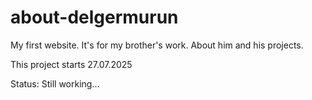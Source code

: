 # about-delgermurun
My first website. It's for my brother's work. About him and his projects. 

This project starts 27.07.2025

Status: Still working...
